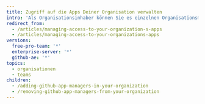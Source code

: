 ```yaml
---
title: Zugriff auf die Apps Deiner Organisation verwalten
intro: 'Als Organisationsinhaber können Sie es einzelnen Organisationsmitgliedern erlauben, {% data variables.product.prodname_github_app %}s in Ihrer Organisation zu verwalten.'
redirect_from:
  - /articles/managing-access-to-your-organization-s-apps
  - /articles/managing-access-to-your-organizations-apps
versions:
  free-pro-team: '*'
  enterprise-server: '*'
  github-ae: '*'
topics:
  - organisationen
  - teams
children:
  - /adding-github-app-managers-in-your-organization
  - /removing-github-app-managers-from-your-organization
---
```


